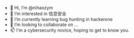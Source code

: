 - 👋 Hi, I’m @nihaozym
- 👀 I’m interested in 信息安全
- 🌱 I’m currently learning bug hunting in hackerone
- 💞️ I’m looking to collaborate on ...
- 📫 I'm a cybersecurity novice, hoping to get to know you.

<!---
nihaozym/nihaozym is a ✨ special ✨ repository because its `README.md` (this file) appears on your GitHub profile.
You can click the Preview link to take a look at your changes.
--->

